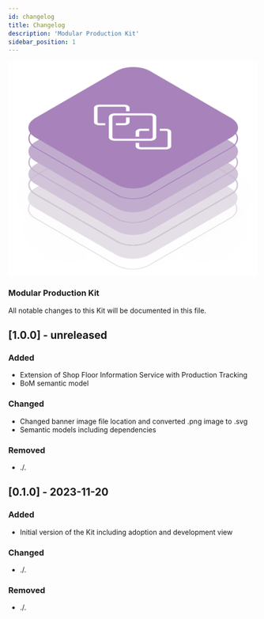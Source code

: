 ```yaml
---
id: changelog
title: Changelog
description: 'Modular Production Kit'
sidebar_position: 1
---
```


![mp kit banner](/img/kit-icons/modular-production-kit-icon.svg)

### Modular Production Kit

All notable changes to this Kit will be documented in this file.

## [1.0.0] - unreleased

### Added

- Extension of Shop Floor Information Service with Production Tracking
- BoM semantic model

### Changed

- Changed banner image file location and converted .png image to .svg
- Semantic models including dependencies

### Removed

- ./.

## [0.1.0] - 2023-11-20

### Added

- Initial version of the Kit including adoption and development view

### Changed

- ./.

### Removed

- ./.
